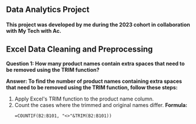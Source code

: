 ## Data Analytics Project
#### This project was developed by me during the 2023 cohort in collaboration with My Tech with Ac.


## Excel Data Cleaning and Preprocessing
**Question 1: How many product names contain extra spaces that need to be removed using the TRIM function?**

**Answer: To find the number of product names containing extra spaces that need to be removed using the TRIM function, follow these steps:**
1. Apply Excel's TRIM function to the product name column.
2. Count the cases where the trimmed and original names differ.
   **Formula:**
   ```excel
   =COUNTIF(B2:B101, "<>"&TRIM(B2:B101))
